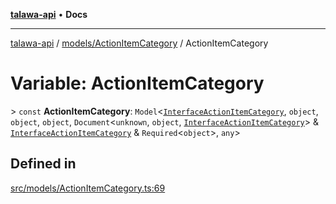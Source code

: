 [**talawa-api**](../../../README.md) • **Docs**

***

[talawa-api](../../../modules.md) / [models/ActionItemCategory](../README.md) / ActionItemCategory

# Variable: ActionItemCategory

\> `const` **ActionItemCategory**: `Model`\<[`InterfaceActionItemCategory`](../interfaces/InterfaceActionItemCategory.md), `object`, `object`, `object`, `Document`\<`unknown`, `object`, [`InterfaceActionItemCategory`](../interfaces/InterfaceActionItemCategory.md)\> & [`InterfaceActionItemCategory`](../interfaces/InterfaceActionItemCategory.md) & `Required`\<`object`\>, `any`\>

## Defined in

[src/models/ActionItemCategory.ts:69](https://github.com/PalisadoesFoundation/talawa-api/blob/1f38da5423898626c6ebfa24896a9c3d008195c6/src/models/ActionItemCategory.ts#L69)
